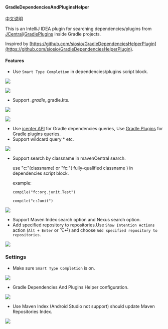 #### GradleDependenciesAndPluginsHelper

[中文说明](http://bestwu.cn/2017/09/01/gradle-dependencies-plugins-helper-plugin/)

This is an IntelliJ IDEA plugin for searching dependencies/plugins from [JCentral](https://bintray.com/search)/[GradlePlugins](https://plugins.gradle.org/) inside Gradle projects.

Inspired by [https://github.com/siosio/GradleDependenciesHelperPlugin](https://github.com/siosio/GradleDependenciesHelperPlugin).

#### Features

* Use `Smart Type Completion` in dependencies/plugins script block.

![](http://bestwu.cn/images/gradle-dependencies-plugins-helper-plugin/plugins.gif)

![](http://bestwu.cn/images/gradle-dependencies-plugins-helper-plugin/dependencies.gif)

* Support *.gradle,*.gradle.kts.

![](http://bestwu.cn/images/gradle-dependencies-plugins-helper-plugin/plugins.kts.gif)

![](http://bestwu.cn/images/gradle-dependencies-plugins-helper-plugin/dependencies.kts.gif)

* Use [jcenter API](https://bintray.com/docs/api/) for Gradle dependencies queries, Use [Gradle Plugins](https://plugins.gradle.org) for Gradle plugins queries.
* Support wildcard query * etc.

![](http://bestwu.cn/images/gradle-dependencies-plugins-helper-plugin/wildcard.gif)

* Support search by classname in mavenCentral search.

  use "c:"(classname) or "fc:"( fully-qualified classname ) in dependencies script block.
  
  example:
  
      compile("fc:org.junit.Test")
      
      compile("c:Junit")


![](http://bestwu.cn/images/gradle-dependencies-plugins-helper-plugin/classname-query.gif)

* Support Maven Index search option and Nexus search option.
* Add specified repository to repositories.Use `Show Intention Actions` action (`Alt + Enter` or ⌥⏎) and choose `Add specified repository to repositories.`

![](http://bestwu.cn/images/gradle-dependencies-plugins-helper-plugin/add-repo.gif)

### Settings

* Make sure `Smart Type Completion` is on.

![](http://bestwu.cn/images/gradle-dependencies-plugins-helper-plugin/smart-type-completion.png)

* Gradle Dependencies And Plugins Helper configuration.

![](http://bestwu.cn/images/gradle-dependencies-plugins-helper-plugin/settings.png)

* Use Maven Index (Android Studio not support) should update Maven Repositories Index.

![](http://bestwu.cn/images/gradle-dependencies-plugins-helper-plugin/settings-maven-repositories.png)
